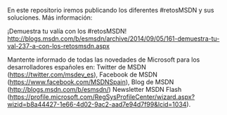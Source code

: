 En este repositorio iremos publicando los diferentes #retosMSDN y sus soluciones. 
Más información:

¡Demuestra tu valía con los #retosMSDN!
http://blogs.msdn.com/b/esmsdn/archive/2014/09/05/161-demuestra-tu-val-237-a-con-los-retosmsdn.aspx

Mantente informado de todas las novedades de Microsoft para los desarrolladores españoles en:
  Twitter de MSDN (https://twitter.com/msdev_es), 
  Facebook de MSDN (https://www.facebook.com/MSDNSpain), 
  Blog de MSDN (http://blogs.msdn.com/b/esmsdn/)
  Newsletter MSDN Flash (https://profile.microsoft.com/RegSysProfileCenter/wizard.aspx?wizid=b8a44427-1e66-4d02-9ac2-aad7e94d7f99&lcid=1034).
